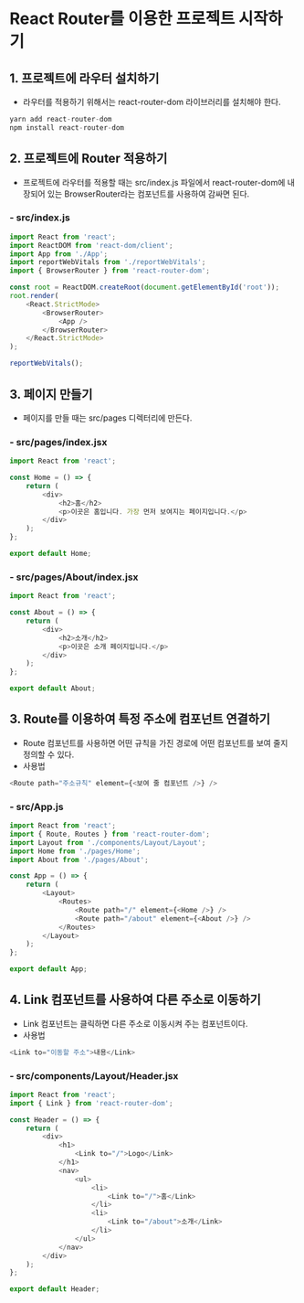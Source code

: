# React Router를 이용한 프로젝트 시작하기

## 1\. 프로젝트에 라우터 설치하기

-   라우터를 적용하기 위해서는 react-router-dom 라이브러리를 설치해야 한다.

```js
yarn add react-router-dom
npm install react-router-dom
```

## 2\. 프로젝트에 Router 적용하기

-   프로젝트에 라우터를 적용할 때는 src/index.js 파일에서 react-router-dom에 내장되어 있는 BrowserRouter라는 컴포넌트를 사용하여 감싸면 된다.

### \- src/index.js

```js
import React from 'react';
import ReactDOM from 'react-dom/client';
import App from './App';
import reportWebVitals from './reportWebVitals';
import { BrowserRouter } from 'react-router-dom';

const root = ReactDOM.createRoot(document.getElementById('root'));
root.render(
    <React.StrictMode>
        <BrowserRouter>
            <App />
        </BrowserRouter>
    </React.StrictMode>
);

reportWebVitals();
```

## 3\. 페이지 만들기

-   페이지를 만들 때는 src/pages 디렉터리에 만든다.

### \- src/pages/index.jsx

```js
import React from 'react';

const Home = () => {
    return (
        <div>
            <h2>홈</h2>
            <p>이곳은 홈입니다. 가장 먼저 보여지는 페이지입니다.</p>
        </div>
    );
};

export default Home;
```

### \- src/pages/About/index.jsx

```js
import React from 'react';

const About = () => {
    return (
        <div>
            <h2>소개</h2>
            <p>이곳은 소개 페이지입니다.</p>
        </div>
    );
};

export default About;
```

## 3\. Route를 이용하여 특정 주소에 컴포넌트 연결하기

-   Route 컴포넌트를 사용하면 어떤 규칙을 가진 경로에 어떤 컴포넌트를 보여 줄지 정의할 수 있다.
-   사용법

```js
<Route path="주소규칙" element={<보여 줄 컴포넌트 />} />
```

### \- src/App.js

```js
import React from 'react';
import { Route, Routes } from 'react-router-dom';
import Layout from './components/Layout/Layout';
import Home from './pages/Home';
import About from './pages/About';

const App = () => {
    return (
        <Layout>
            <Routes>
                <Route path="/" element={<Home />} />
                <Route path="/about" element={<About />} />
            </Routes>
        </Layout>
    );
};

export default App;
```

## 4\. Link 컴포넌트를 사용하여 다른 주소로 이동하기

-   Link 컴포넌트는 클릭하면 다른 주소로 이동시켜 주는 컴포넌트이다.
-   사용법

```js
<Link to="이동할 주소">내용</Link>
```

### \- src/components/Layout/Header.jsx

```js
import React from 'react';
import { Link } from 'react-router-dom';

const Header = () => {
    return (
        <div>
            <h1>
                <Link to="/">Logo</Link>
            </h1>
            <nav>
                <ul>
                    <li>
                        <Link to="/">홈</Link>
                    </li>
                    <li>
                        <Link to="/about">소개</Link>
                    </li>
                </ul>
            </nav>
        </div>
    );
};

export default Header;
```
